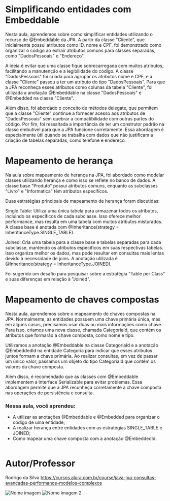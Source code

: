 # Simplificando entidades com Embeddable

Nesta aula, aprendemos sobre como simplificar entidades utilizando o recurso de @Embeddable da JPA. A partir da classe "Cliente", que inicialmente possui atributos como ID, nome e CPF, foi demonstrado como organizar o código ao extrair atributos comuns para classes separadas, como "DadosPessoais" e "Endereço".

A ideia é evitar que uma classe fique sobrecarregada com muitos atributos, facilitando a manutenção e a legibilidade do código. A classe "DadosPessoais" foi criada para agrupar os atributos nome e CPF, e a classe "Cliente" passou a ter um atributo do tipo "DadosPessoais". Para que a JPA reconheça esses atributos como colunas da tabela "Cliente", foi utilizada a anotação @Embeddable na classe "DadosPessoais" e @Embedded na classe "Cliente".

Além disso, foi abordado o conceito de métodos delegate, que permitem que a classe "Cliente" continue a fornecer acesso aos atributos de "DadosPessoais" sem quebrar a compatibilidade com outras partes do código. Por fim, foi ressaltada a importância de ter um construtor padrão na classe embutível para que a JPA funcione corretamente. Essa abordagem é especialmente útil quando se trabalha com dados que não justificam a criação de tabelas separadas, como telefone e endereço.


# Mapeamento de herança

Na aula sobre mapeamento de herança na JPA, foi abordado como modelar classes utilizando herança e como isso se reflete no banco de dados. A classe base "Produto" possui atributos comuns, enquanto as subclasses "Livro" e "Informatica" têm atributos específicos.

Duas estratégias principais de mapeamento de herança foram discutidas:

Single Table: Utiliza uma única tabela para armazenar todos os atributos, incluindo os específicos de cada subclasse. Isso oferece melhor performance, mas resulta em uma tabela com muitos atributos misturados. A classe base é anotada com @Inheritance(strategy = InheritanceType.SINGLE_TABLE).

Joined: Cria uma tabela para a classe base e tabelas separadas para cada subclasse, mantendo os atributos específicos em suas respectivas tabelas. Isso organiza melhor os dados, mas pode resultar em consultas mais lentas devido à necessidade de joins. A anotação utilizada é @Inheritance(strategy = InheritanceType.JOINED).

Foi sugerido um desafio para pesquisar sobre a estratégia "Table per Class" e suas diferenças em relação à "Joined".

# Mapeamento de chaves compostas

Nesta aula, aprendemos sobre o mapeamento de chaves compostas na JPA. Normalmente, as entidades possuem uma chave primária única, mas em alguns casos, precisamos usar duas ou mais informações como chave. Para isso, criamos uma nova classe, chamada CategoriaId, que contém os atributos que formarão a chave composta, como nome e tipo.

Utilizamos a anotação @Embeddable na classe CategoriaId e a anotação @EmbeddedId na entidade Categoria para indicar que esses atributos juntos formam a chave primária. Ao realizar consultas, em vez de passar um único valor, passamos um objeto do tipo CategoriaId que contém os valores da chave composta.

Além disso, é recomendado que as classes com @Embeddable implementem a interface Serializable para evitar problemas. Essa abordagem permite que a JPA reconheça corretamente a chave composta nas operações de persistência e consulta.




### Nessa aula, você aprendeu:

- A utilizar as anotações @Embeddable e @Embedded para organizar o código de uma entidade;
- A realizar herança entre entidades com as estratégias SINGLE_TABLE e JOINED;
- Como mapear uma chave composta com a anotação @EmbeddedId.


```bash

```

# Autor/Professor

Rodrigo da Silva
https://cursos.alura.com.br/course/java-jpa-consultas-avancadas-performance-modelos-complexos

![Nome imagem](link) ![Nome imagem 2](link)

